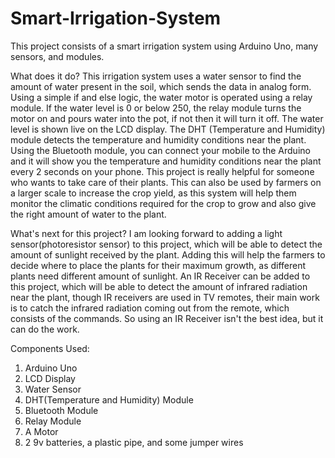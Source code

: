 # Smart-Irrigation-System
This project consists of a smart irrigation system using Arduino Uno, many sensors, and modules.

What does it do?
This irrigation system uses a water sensor to find the amount of water present in the soil, which sends the data in analog form. Using a simple if and else logic, the water motor is operated using a relay module. If the water level is 0 or below 250, the relay module turns the motor on and pours water into the pot, if not then it will turn it off. The water level is shown live on the LCD display. The DHT (Temperature and Humidity) module detects the temperature and humidity conditions near the plant. Using the Bluetooth module, you can connect your mobile to the Arduino and it will show you the temperature and humidity conditions near the plant every 2 seconds on your phone. This project is really helpful for someone who wants to take care of their plants. This can also be used by farmers on a larger scale to increase the crop yield, as this system will help them monitor the climatic conditions required for the crop to grow and also give the right amount of water to the plant.

What's next for this project?
I am looking forward to adding a light sensor(photoresistor sensor) to this project, which will be able to detect the amount of sunlight received by the plant. Adding this will help the farmers to decide where to place the plants for their maximum growth, as different plants need different amount of sunlight. An IR Receiver can be added to this project, which will be able to detect the amount of infrared radiation near the plant, though IR receivers are used in TV remotes, their main work is to catch the infrared radiation coming out from the remote, which consists of the commands. So using an IR Receiver isn't the best idea, but it can do the work.

Components Used:
1) Arduino Uno
2) LCD Display
3) Water Sensor
4) DHT(Temperature and Humidity) Module
5) Bluetooth Module
6) Relay Module
7) A Motor
8) 2 9v batteries, a plastic pipe, and some jumper wires
